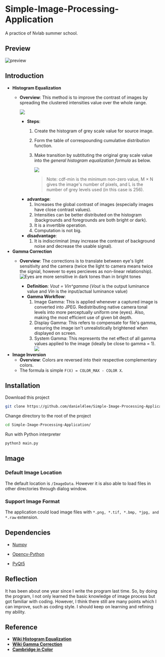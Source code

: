# Simple-Image-Processing-Application

A practice of Nvlab summer school.

## Preview

![preview](https://i.imgur.com/eF12fsF.gif)

## Introduction

* __Histogram Equalization__
  * __Overview__: This method is to improve the contrast of images by spreading the clustered intensities value over the whole range.
  
    ![](https://i.imgur.com/FMpJXSm.png)
    * __Steps__:
        1. Create the histogram of grey scale value for source image.
        2. Form the table of correspounding cumulative distribution function.
        3. Make transition by subtituting the original gray scale value into the *general histogram equalization formula* as below.

            ![](https://i.imgur.com/uAKEVap.png)
             > Note: cdf-min is the minimum non-zero value, M × N gives the image's number of pixels, and L is the number of grey levels used (in this case is 256).
    * __advantage__:
        1. Increases the global contrast of images (especially images have close contrast values).
        2. Intensities can be better distributed on the histogram (backgrounds and foregrounds are both bright or dark).
        3. It is a invertible operation.
        4. Computation is not big.
    * __disadvantage__:
        1. It is indiscriminat (may increase the contrast of background noise and decrease the usable signal).
* __Gamma Correction__
  * __Overview__: The corrections is to translate between eye's light sensitivity and the camera (twice the light to camera means twice the signial, however to eyes percieves as non-linear relationship).
    ![Eyes are more sensitive in dark tones than in bright tones](https://i.imgur.com/B5ubC1p.png=200x200)

    * __Definition__: *Vout = Vin^gamma* (*Vout* is the output luminance value and *Vin* is the input/actual luminance value)
    * __Gamma Workflow__:
        1. Image Gamma: This is applied whenever a captured image is converted into JPEG. Redistributing native camera tonal levels into more perceptually uniform one (eyes). Also, making the most efficient use of given bit depth.
        2. Display Gamma: This refers to compensate for file's gamma, ensuring the image isn't unrealistically brightened when displayed on screen.
        3. System Gamma: This represents the net effect of all gamma values applied to the image (ideally be close to gamma = 1).
        ![](https://i.imgur.com/UmyDFGD.png)
* __Image Inversion__
  * __Overview__: Colors are reversed into their respective complementary colors.
  * The formula is simple `F(X) = COLOR_MAX - COLOR X`.

## Installation

Download this project

```bash
git clone https://github.com/daniel4lee/Simple-Image-Processing-Application.git
```

Change directory to the root of the project

```bash
cd Simple-Image-Processing-Application/
```

Run with Python interpreter

```bash
python3 main.py
```

## Image

### Default Image Location

The default location is `/ImageData`. However it is also able to load files in other directories through dialog window.

### Support Image Format

The application could load image files with `*.png, *.tif, *.bmp, *jpg, and *.raw` extension.

## Dependencies

* [Numpy](http://www.numpy.org/)

* [Opencv-Python](https://pypi.org/project/opencv-python/)

* [PyQt5](https://riverbankcomputing.com/software/pyqt/intro)

## Reflection

It has been about one year since I write the program last time. So, by doing the program, I not only learned the basic knowledge of image process but got familiar with coding. However, I think there still are many points which I can improve, such as coding style. I should keep on learning and refining my ability.

## Reference

* [__Wiki Histogram Equalization__](https://en.wikipedia.org/wiki/Histogram_equalization)
* [__Wiki Gamma Correction__](https://en.wikipedia.org/wiki/Gamma_correction)
* [__Cambridge in Color__](https://www.cambridgeincolour.com/tutorials/gamma-correction.htm)

